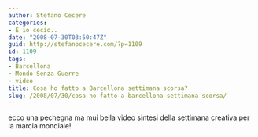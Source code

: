 ```yaml
---
author: Stefano Cecere
categories:
- E io cecio..
date: "2008-07-30T03:50:47Z"
guid: http://stefanocecere.com/?p=1109
id: 1109
tags:
- Barcellona
- Mondo Senza Guerre
- video
title: Cosa ho fatto a Barcellona settimana scorsa?
slug: /2008/07/30/cosa-ho-fatto-a-barcellona-settimana-scorsa/
---
```


ecco una pechegna ma mui bella video sintesi della settimana creativa per la marcia mondiale!
